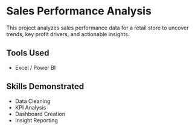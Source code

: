 # Sales Performance Analysis

This project analyzes sales performance data for a retail store to uncover trends, key profit drivers, and actionable insights.

## Tools Used
- Excel / Power BI

## Skills Demonstrated
- Data Cleaning
- KPI Analysis
- Dashboard Creation
- Insight Reporting
